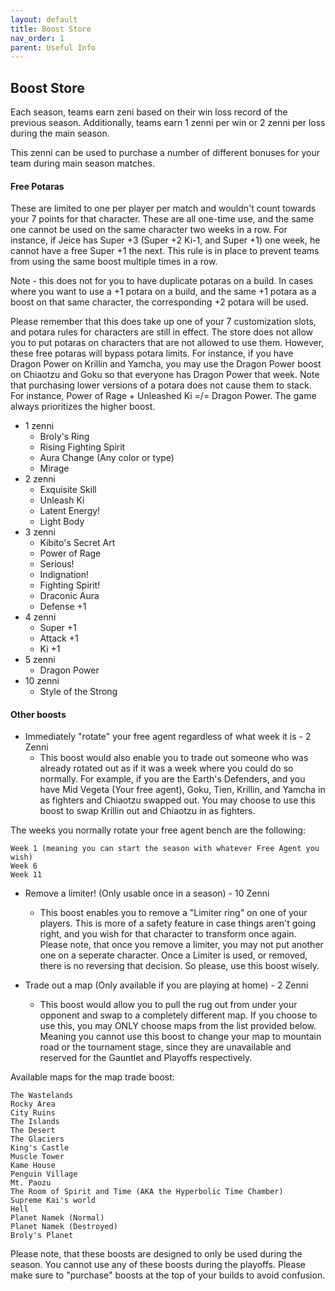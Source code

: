 ```yaml
---
layout: default
title: Boost Store
nav_order: 1
parent: Useful Info
---
```

## Boost Store

Each season, teams earn zeni based on their win loss record of the previous season. Additionally, teams earn 1 zenni per 
win or 2 zenni per loss during the main season.

This zenni can be used to purchase a number of different bonuses for your team during main season matches.

#### Free Potaras

These are limited to one per player per match and wouldn't count towards your 7 points for that character. These are all 
one-time use, and the same one cannot be used on the same character two weeks in a row. For instance, if Jeice has 
Super +3 (Super +2 Ki-1, and Super +1) one week, he cannot have a free Super +1 the next. This rule is in place to prevent 
teams from using the same boost multiple times in a row. 

Note - this does not for you to have duplicate potaras on a build. In cases where you want to use a +1 potara on a build, 
and the same +1 potara as a boost on that same character, the corresponding +2 potara will be used. 

Please remember that this does take up one of your 7 customization slots, and potara rules for characters are still in effect. 
The store does not allow you to put potaras on characters that are not allowed to use them. However, these free potaras will 
bypass potara limits. For instance, if you have Dragon Power on Krillin and Yamcha, you may use the Dragon Power boost on 
Chiaotzu and Goku so that everyone has Dragon Power that week. Note that purchasing lower versions of a potara does not 
cause them to stack. For instance, Power of Rage + Unleashed Ki =/= Dragon Power. The game always prioritizes the higher 
boost.
	

- 1 zenni
    - Broly's Ring	
    - Rising Fighting Spirit	
    - Aura Change (Any color or type)
    - Mirage
- 2 zenni 
    - Exquisite Skill
    - Unleash Ki
    - Latent Energy!	
    - Light Body
- 3 zenni 	
    - Kibito's Secret Art
    - Power of Rage	
    - Serious!	
    - Indignation!	
    - Fighting Spirit!
    - Draconic Aura
    - Defense +1 
- 4 zenni 
    - Super +1	
    - Attack +1	
    - Ki +1	
- 5 zenni
    - Dragon Power
- 10 zenni 
    - Style of the Strong
    
#### Other boosts

  
- Immediately "rotate" your free agent regardless of what week it is - 2 Zenni
    - This boost would also enable you to trade out someone who was already rotated out as if it was a week where you could do so normally. For example, if you are the Earth's Defenders, and you have Mid Vegeta (Your free agent), Goku, Tien, Krillin, and Yamcha in as fighters and Chiaotzu swapped out. You may choose to use this boost to swap Krillin out and Chiaotzu in as fighters.

The weeks you normally rotate your free agent bench are the following:

    Week 1 (meaning you can start the season with whatever Free Agent you wish)
    Week 6
    Week 11

- Remove a limiter! (Only usable once in a season) - 10 Zenni
    - This boost enables you to remove a "Limiter ring" on one of your players. This is more of a safety feature in case things aren't going right, and you wish for that character to transform once again. Please note, that once you remove a limiter, you may not put another one on a seperate character. Once a Limiter is used, or removed, there is no reversing that decision. So please, use this boost wisely.

- Trade out a map (Only available if you are playing at home) - 2 Zenni
    - This boost would allow you to pull the rug out from under your opponent and swap to a completely different map. If you choose to use this, you may ONLY choose maps from the list provided below. Meaning you cannot use this boost to change your map to mountain road or the tournament stage, since they are unavailable and reserved for the Gauntlet and Playoffs respectively.

Available maps for the map trade boost:

    The Wastelands
    Rocky Area
    City Ruins
    The Islands
    The Desert
    The Glaciers
    King's Castle
    Muscle Tower
    Kame House
    Penguin Village
    Mt. Paozu
    The Room of Spirit and Time (AKA the Hyperbolic Time Chamber)
    Supreme Kai's world
    Hell
    Planet Namek (Normal)
    Planet Namek (Destroyed)
    Broly's Planet

Please note, that these boosts are designed to only be used during the season. You cannot use any of these boosts during the playoffs. Please make sure to "purchase" boosts at the top of your builds to avoid confusion.